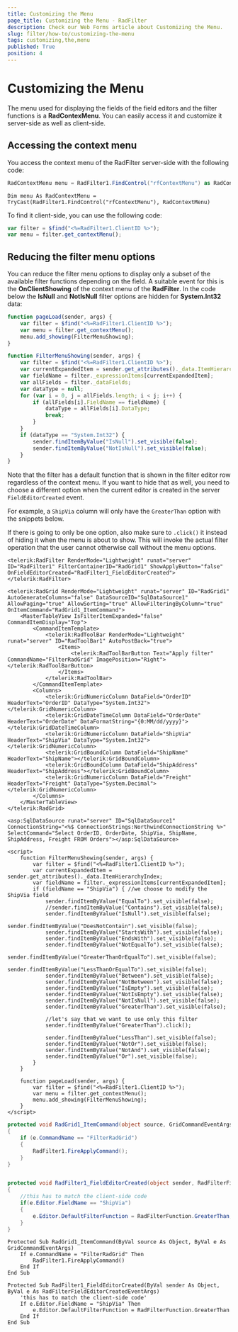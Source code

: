 ```yaml
---
title: Customizing the Menu
page_title: Customizing the Menu - RadFilter
description: Check our Web Forms article about Customizing the Menu.
slug: filter/how-to/customizing-the-menu
tags: customizing,the,menu
published: True
position: 4
---
```


# Customizing the Menu



The menu used for displaying the fields of the field editors and the filter functions is a **RadContexMenu**. You can easily access it and customize it server-side as well as client-side.

## Accessing the context menu

You access the context menu of the RadFilter server-side with the following code:



````C#
RadContextMenu menu = RadFilter1.FindControl("rfContextMenu") as RadContextMenu;
````
````VB.NET
Dim menu As RadContextMenu = TryCast(RadFilter1.FindControl("rfContextMenu"), RadContextMenu)
````


To find it client-side, you can use the following code:

````JavaScript
var filter = $find("<%=RadFilter1.ClientID %>");
var menu = filter.get_contextMenu();
````



## Reducing the filter menu options

You can reduce the filter menu options to display only a subset of the available filter functions depending on the field. A suitable event for this is the **OnClientShowing** of the context menu of the **RadFilter**. In the code below the **IsNull** and **NotIsNull** filter options are hidden for **System.Int32** data:

````JavaScript
function pageLoad(sender, args) {
    var filter = $find("<%=RadFilter1.ClientID %>");
    var menu = filter.get_contextMenu();
    menu.add_showing(FilterMenuShowing);
}

function FilterMenuShowing(sender, args) {
    var filter = $find("<%=RadFilter1.ClientID %>");
    var currentExpandedItem = sender.get_attributes()._data.ItemHierarchyIndex;
    var fieldName = filter._expressionItems[currentExpandedItem];
    var allFields = filter._dataFields;
    var dataType = null;
    for (var i = 0, j = allFields.length; i < j; i++) {
        if (allFields[i].FieldName == fieldName) {
            dataType = allFields[i].DataType;
            break;
        }
    }
    if (dataType == "System.Int32") {
        sender.findItemByValue("IsNull").set_visible(false);
        sender.findItemByValue("NotIsNull").set_visible(false);
    }
}
````

Note that the filter has a default function that is shown in the filter editor row regardless of the context menu. If you want to hide that as well, you need to choose a different option when the current editor is created in the server `FieldEditorCreated` event.

For example, a `ShipVia` column will only have the `GreaterThan` option with the snippets below.

If there is going to only be one option, also make sure to `.click()` it instead of hiding it when the menu is about to show. This will invoke the actual filter operation that the user cannot otherwise call without the menu options.

````ASP.NET
<telerik:RadFilter RenderMode="Lightweight" runat="server" ID="RadFilter1" FilterContainerID="RadGrid1" ShowApplyButton="false" OnFieldEditorCreated="RadFilter1_FieldEditorCreated"></telerik:RadFilter>

<telerik:RadGrid RenderMode="Lightweight" runat="server" ID="RadGrid1" AutoGenerateColumns="false" DataSourceID="SqlDataSource1" AllowPaging="true" AllowSorting="true" AllowFilteringByColumn="true" OnItemCommand="RadGrid1_ItemCommand">
	<MasterTableView IsFilterItemExpanded="false" CommandItemDisplay="Top">
		<CommandItemTemplate>
			<telerik:RadToolBar RenderMode="Lightweight" runat="server" ID="RadToolBar1" AutoPostBack="true">
				<Items>
					<telerik:RadToolBarButton Text="Apply filter" CommandName="FilterRadGrid" ImagePosition="Right"></telerik:RadToolBarButton>
				</Items>
			</telerik:RadToolBar>
		</CommandItemTemplate>
		<Columns>
			<telerik:GridNumericColumn DataField="OrderID" HeaderText="OrderID" DataType="System.Int32"></telerik:GridNumericColumn>
			<telerik:GridDateTimeColumn DataField="OrderDate" HeaderText="OrderDate" DataFormatString="{0:MM/dd/yyyy}"></telerik:GridDateTimeColumn>
			<telerik:GridNumericColumn DataField="ShipVia" HeaderText="ShipVia" DataType="System.Int32"></telerik:GridNumericColumn>
			<telerik:GridBoundColumn DataField="ShipName" HeaderText="ShipName"></telerik:GridBoundColumn>
			<telerik:GridBoundColumn DataField="ShipAddress" HeaderText="ShipAddress"></telerik:GridBoundColumn>
			<telerik:GridNumericColumn DataField="Freight" HeaderText="Freight" DataType="System.Decimal"></telerik:GridNumericColumn>
		</Columns>
	</MasterTableView>
</telerik:RadGrid>

<asp:SqlDataSource runat="server" ID="SqlDataSource1" ConnectionString="<%$ ConnectionStrings:NorthwindConnectionString %>" SelectCommand="Select OrderID, OrderDate, ShipVia, ShipName, ShipAddress, Freight FROM Orders"></asp:SqlDataSource>

<script>
	function FilterMenuShowing(sender, args) {
		var filter = $find("<%=RadFilter1.ClientID %>");
		var currentExpandedItem = sender.get_attributes()._data.ItemHierarchyIndex;
		var fieldName = filter._expressionItems[currentExpandedItem];
		if (fieldName == "ShipVia") { //we choose to modify the ShipVia field
			sender.findItemByValue("EqualTo").set_visible(false);
			//sender.findItemByValue("Contains").set_visible(false);
			sender.findItemByValue("IsNull").set_visible(false);
			sender.findItemByValue("DoesNotContain").set_visible(false);
			sender.findItemByValue("StartsWith").set_visible(false);
			sender.findItemByValue("EndsWith").set_visible(false);
			sender.findItemByValue("NotEqualTo").set_visible(false);
			sender.findItemByValue("GreaterThanOrEqualTo").set_visible(false);
			sender.findItemByValue("LessThanOrEqualTo").set_visible(false);
			sender.findItemByValue("Between").set_visible(false);
			sender.findItemByValue("NotBetween").set_visible(false);
			sender.findItemByValue("IsEmpty").set_visible(false);
			sender.findItemByValue("NotIsEmpty").set_visible(false);
			sender.findItemByValue("NotIsNull").set_visible(false);
			sender.findItemByValue("GreaterThan").set_visible(false);

			//let's say that we want to use only this filter
			sender.findItemByValue("GreaterThan").click();

			sender.findItemByValue("LessThan").set_visible(false);
			sender.findItemByValue("NotOr").set_visible(false);
			sender.findItemByValue("NotAnd").set_visible(false);
			sender.findItemByValue("Or").set_visible(false);
		}
	}

	function pageLoad(sender, args) {
		var filter = $find("<%=RadFilter1.ClientID %>");
		var menu = filter.get_contextMenu();
		menu.add_showing(FilterMenuShowing);
	}
</script>
````

````C#
protected void RadGrid1_ItemCommand(object source, GridCommandEventArgs e)
{
	if (e.CommandName == "FilterRadGrid")
	{
		RadFilter1.FireApplyCommand();
	}
}


protected void RadFilter1_FieldEditorCreated(object sender, RadFilterFieldEditorCreatedEventArgs e)
{
	//this has to match the client-side code
	if(e.Editor.FieldName == "ShipVia")
	{
		e.Editor.DefaultFilterFunction = RadFilterFunction.GreaterThan;
	}
}
````
````VB
Protected Sub RadGrid1_ItemCommand(ByVal source As Object, ByVal e As GridCommandEventArgs)
    If e.CommandName = "FilterRadGrid" Then
        RadFilter1.FireApplyCommand()
    End If
End Sub

Protected Sub RadFilter1_FieldEditorCreated(ByVal sender As Object, ByVal e As RadFilterFieldEditorCreatedEventArgs)
    'this has to match the client-side code'
    If e.Editor.FieldName = "ShipVia" Then
        e.Editor.DefaultFilterFunction = RadFilterFunction.GreaterThan
    End If
End Sub
````

